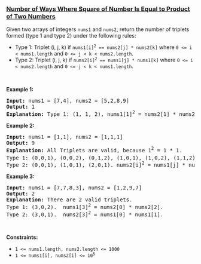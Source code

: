 ### [Number of Ways Where Square of Number Is Equal to Product of Two Numbers](https://leetcode.com/problems/number-of-ways-where-square-of-number-is-equal-to-product-of-two-numbers)

<p>Given two arrays of integers <code>nums1</code> and <code>nums2</code>, return the number of triplets formed (type 1 and type 2) under the following rules:</p>

<ul>
	<li>Type 1: Triplet (i, j, k) if <code>nums1[i]<sup>2</sup> == nums2[j] * nums2[k]</code> where <code>0 &lt;= i &lt; nums1.length</code> and <code>0 &lt;= j &lt; k &lt; nums2.length</code>.</li>
	<li>Type 2: Triplet (i, j, k) if <code>nums2[i]<sup>2</sup> == nums1[j] * nums1[k]</code> where <code>0 &lt;= i &lt; nums2.length</code> and <code>0 &lt;= j &lt; k &lt; nums1.length</code>.</li>
</ul>

<p>&nbsp;</p>
<p><strong class="example">Example 1:</strong></p>

<pre>
<strong>Input:</strong> nums1 = [7,4], nums2 = [5,2,8,9]
<strong>Output:</strong> 1
<strong>Explanation:</strong> Type 1: (1, 1, 2), nums1[1]<sup>2</sup> = nums2[1] * nums2[2]. (4<sup>2</sup> = 2 * 8). 
</pre>

<p><strong class="example">Example 2:</strong></p>

<pre>
<strong>Input:</strong> nums1 = [1,1], nums2 = [1,1,1]
<strong>Output:</strong> 9
<strong>Explanation:</strong> All Triplets are valid, because 1<sup>2</sup> = 1 * 1.
Type 1: (0,0,1), (0,0,2), (0,1,2), (1,0,1), (1,0,2), (1,1,2).  nums1[i]<sup>2</sup> = nums2[j] * nums2[k].
Type 2: (0,0,1), (1,0,1), (2,0,1). nums2[i]<sup>2</sup> = nums1[j] * nums1[k].
</pre>

<p><strong class="example">Example 3:</strong></p>

<pre>
<strong>Input:</strong> nums1 = [7,7,8,3], nums2 = [1,2,9,7]
<strong>Output:</strong> 2
<strong>Explanation:</strong> There are 2 valid triplets.
Type 1: (3,0,2).  nums1[3]<sup>2</sup> = nums2[0] * nums2[2].
Type 2: (3,0,1).  nums2[3]<sup>2</sup> = nums1[0] * nums1[1].
</pre>

<p>&nbsp;</p>
<p><strong>Constraints:</strong></p>

<ul>
	<li><code>1 &lt;= nums1.length, nums2.length &lt;= 1000</code></li>
	<li><code>1 &lt;= nums1[i], nums2[i] &lt;= 10<sup>5</sup></code></li>
</ul>
